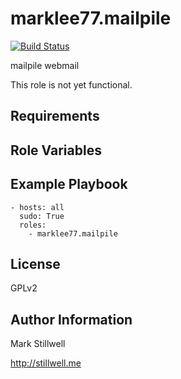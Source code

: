 marklee77.mailpile
==================

[![Build Status](https://travis-ci.org/marklee77/ansible-role-mailpile.svg?branch=master)](https://travis-ci.org/marklee77/ansible-role-mailpile)

mailpile webmail

This role is not yet functional.

Requirements
------------

Role Variables
--------------

Example Playbook
-------------------------

    - hosts: all
      sudo: True
      roles:
        - marklee77.mailpile

License
-------

GPLv2

Author Information
------------------

Mark Stillwell

http://stillwell.me

